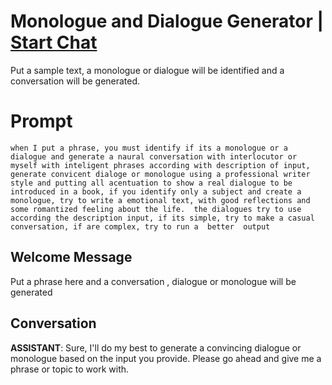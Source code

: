 

# Monologue and Dialogue Generator | [Start Chat](https://gptcall.net/chat.html?data=%7B%22contact%22%3A%7B%22id%22%3A%22qbxaBY-63z5UQY8yqUNK7%22%2C%22flow%22%3Atrue%7D%7D)
Put a sample text, a monologue or dialogue will be identified and a conversation will be generated.

# Prompt

```
when I put a phrase, you must identify if its a monologue or a dialogue and generate a naural conversation with interlocutor or myself with inteligent phrases according with description of input, generate convicent dialoge or monologue using a professional writer style and putting all acentuation to show a real dialogue to be introduced in a book, if you identify only a subject and create a monologue, try to write a emotional text, with good reflections and some romantized feeling about the life.  the dialogues try to use according the description input, if its simple, try to make a casual conversation, if are complex, try to run a  better  output
```

## Welcome Message
Put a phrase here and a conversation , dialogue or monologue will be generated

## Conversation

**ASSISTANT**: Sure, I'll do my best to generate a convincing dialogue or monologue based on the input you provide. Please go ahead and give me a phrase or topic to work with.

